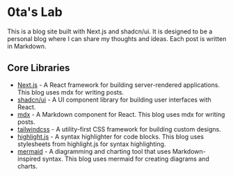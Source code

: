# 0ta's Lab

This is a blog site built with Next.js and shadcn/ui. It is designed to be a personal blog where I can share my thoughts and ideas. Each post is written in Markdown.

## Core Libraries

- [Next.js](https://nextjs.org/) - A React framework for building server-rendered applications. This blog uses mdx for writing posts.
- [shadcn/ui](https://ui.shadcn.com/) - A UI component library for building user interfaces with React.
- [mdx](https://mdxjs.com/) - A Markdown component for React. This blog uses mdx for writing posts.
- [tailwindcss](https://tailwindcss.com/) - A utility-first CSS framework for building custom designs.
- [highlight.js](https://highlightjs.org/) - A syntax highlighter for code blocks. This blog uses stylesheets from highlight.js for syntax highlighting.
- [mermaid](https://mermaid.js.org/) - A diagramming and charting tool that uses Markdown-inspired syntax. This blog uses mermaid for creating diagrams and charts.
